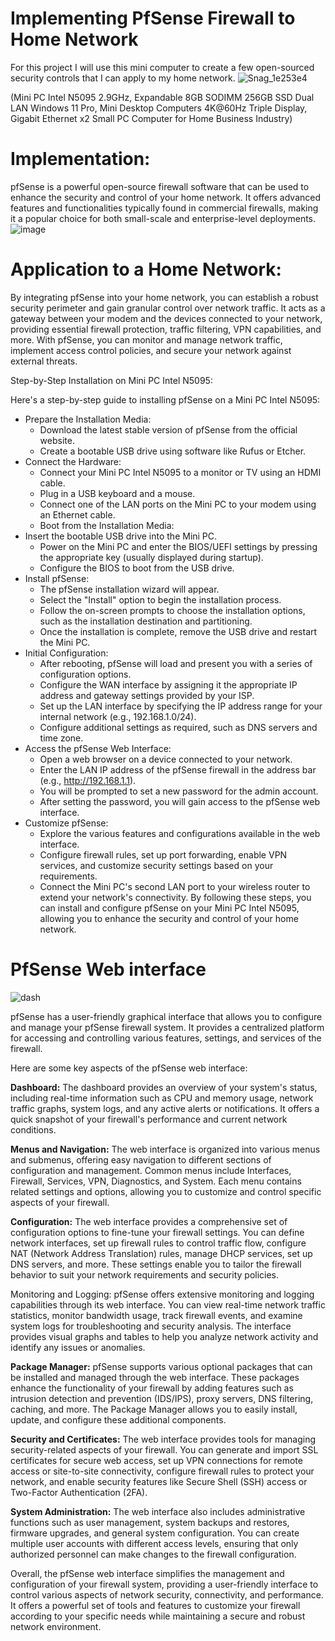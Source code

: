 # Implementing PfSense Firewall to Home Network 
For this project I will use this mini computer to create a few open-sourced security controls that I can apply to my home network.
![Snag_1e253e4](https://github.com/HPastoral/AlienVault-HomeSIEM/assets/135756003/172f8429-057f-4206-8022-242759ec0045)

(Mini PC Intel N5095 2.9GHz, Expandable 8GB SODIMM 256GB SSD Dual LAN Windows 11 Pro, Mini Desktop Computers 4K@60Hz Triple Display, Gigabit Ethernet x2 Small PC Computer for Home Business Industry)

# Implementation:
pfSense is a powerful open-source firewall software that can be used to enhance the security and control of your home network. It offers advanced features and functionalities typically found in commercial firewalls, making it a popular choice for both small-scale and enterprise-level deployments.
![image](https://github.com/HPastoral/PfSense-Firewall/assets/135756003/bb47d70b-804a-4784-89fb-203b3c09ffc7)

# Application to a Home Network:

By integrating pfSense into your home network, you can establish a robust security perimeter and gain granular control over network traffic. It acts as a gateway between your modem and the devices connected to your network, providing essential firewall protection, traffic filtering, VPN capabilities, and more. With pfSense, you can monitor and manage network traffic, implement access control policies, and secure your network against external threats.

Step-by-Step Installation on Mini PC Intel N5095:

Here's a step-by-step guide to installing pfSense on a Mini PC Intel N5095:

-  Prepare the Installation Media:
    -  Download the latest stable version of pfSense from the official website.
    -  Create a bootable USB drive using software like Rufus or Etcher.
-  Connect the Hardware:
    - Connect your Mini PC Intel N5095 to a monitor or TV using an HDMI cable.
    - Plug in a USB keyboard and a mouse.
    - Connect one of the LAN ports on the Mini PC to your modem using an Ethernet cable.
    - Boot from the Installation Media:
-  Insert the bootable USB drive into the Mini PC.
    -  Power on the Mini PC and enter the BIOS/UEFI settings by pressing the appropriate key (usually displayed during startup).
    -  Configure the BIOS to boot from the USB drive.
-  Install pfSense:
    -  The pfSense installation wizard will appear.
    -  Select the "Install" option to begin the installation process.
    -  Follow the on-screen prompts to choose the installation options, such as the installation destination and partitioning.
    -  Once the installation is complete, remove the USB drive and restart the Mini PC.
-  Initial Configuration:
    -  After rebooting, pfSense will load and present you with a series of configuration options.
    -  Configure the WAN interface by assigning it the appropriate IP address and gateway settings provided by your ISP.
    -  Set up the LAN interface by specifying the IP address range for your internal network (e.g., 192.168.1.0/24).
    -  Configure additional settings as required, such as DNS servers and time zone.
-  Access the pfSense Web Interface:
    -  Open a web browser on a device connected to your network.
    -  Enter the LAN IP address of the pfSense firewall in the address bar (e.g., http://192.168.1.1).
    -  You will be prompted to set a new password for the admin account.
    -  After setting the password, you will gain access to the pfSense web interface.
-  Customize pfSense:
    -  Explore the various features and configurations available in the web interface.
    -  Configure firewall rules, set up port forwarding, enable VPN services, and customize security settings based on your requirements.
    -  Connect the Mini PC's second LAN port to your wireless router to extend your network's connectivity.
By following these steps, you can install and configure pfSense on your Mini PC Intel N5095, allowing you to enhance the security and control of your home network.

# PfSense Web interface

![dash](https://github.com/HPastoral/PfSense-Firewall/assets/135756003/d9c88d96-464e-417a-a3e6-c1361a44fd26)

pfSense has a user-friendly graphical interface that allows you to configure and manage your pfSense firewall system. It provides a centralized platform for accessing and controlling various features, settings, and services of the firewall.

Here are some key aspects of the pfSense web interface:

**Dashboard:** The dashboard provides an overview of your system's status, including real-time information such as CPU and memory usage, network traffic graphs, system logs, and any active alerts or notifications. It offers a quick snapshot of your firewall's performance and current network conditions.

**Menus and Navigation:** The web interface is organized into various menus and submenus, offering easy navigation to different sections of configuration and management. Common menus include Interfaces, Firewall, Services, VPN, Diagnostics, and System. Each menu contains related settings and options, allowing you to customize and control specific aspects of your firewall.

**Configuration:** The web interface provides a comprehensive set of configuration options to fine-tune your firewall settings. You can define network interfaces, set up firewall rules to control traffic flow, configure NAT (Network Address Translation) rules, manage DHCP services, set up DNS servers, and more. These settings enable you to tailor the firewall behavior to suit your network requirements and security policies.

Monitoring and Logging: pfSense offers extensive monitoring and logging capabilities through its web interface. You can view real-time network traffic statistics, monitor bandwidth usage, track firewall events, and examine system logs for troubleshooting and security analysis. The interface provides visual graphs and tables to help you analyze network activity and identify any issues or anomalies.

**Package Manager:** pfSense supports various optional packages that can be installed and managed through the web interface. These packages enhance the functionality of your firewall by adding features such as intrusion detection and prevention (IDS/IPS), proxy servers, DNS filtering, caching, and more. The Package Manager allows you to easily install, update, and configure these additional components.

**Security and Certificates:** The web interface provides tools for managing security-related aspects of your firewall. You can generate and import SSL certificates for secure web access, set up VPN connections for remote access or site-to-site connectivity, configure firewall rules to protect your network, and enable security features like Secure Shell (SSH) access or Two-Factor Authentication (2FA).

**System Administration:** The web interface also includes administrative functions such as user management, system backups and restores, firmware upgrades, and general system configuration. You can create multiple user accounts with different access levels, ensuring that only authorized personnel can make changes to the firewall configuration.

Overall, the pfSense web interface simplifies the management and configuration of your firewall system, providing a user-friendly interface to control various aspects of network security, connectivity, and performance. It offers a powerful set of tools and features to customize your firewall according to your specific needs while maintaining a secure and robust network environment.
